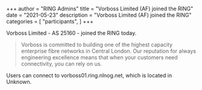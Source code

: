 +++
author = "RING Admins"
title = "Vorboss Limited (AF) joined the RING"
date = "2021-05-23"
description = "Vorboss Limited (AF) joined the RING"
categories = [
    "participants",
]
+++

Vorboss Limited - AS 25160 - joined the RING today.

> Vorboss is committed to building one of the highest capacity enterprise fibre networks in Central London. Our reputation for always engineering excellence means that when your customers need connectivity, you can rely on us.

Users can connect to vorboss01.ring.nlnog.net, which is located in Unknown.
